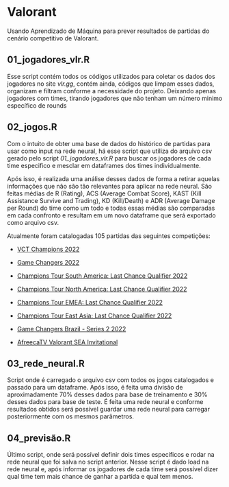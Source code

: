 # Valorant
 Usando Aprendizado de Máquina para prever resultados de partidas do cenário competitivo de Valorant.

## 01_jogadores_vlr.R
Esse script contém todos os códigos utilizados para coletar os dados dos jogadores no site *vlr.gg*, contém ainda, códigos que limpam esses dados, organizam e filtram conforme a necessidade do projeto. Deixando apenas jogadores com times, tirando jogadores que não tenham um número minimo específico de rounds 

## 02_jogos.R
Com o intuito de obter uma base de dados do histórico de partidas para usar como input na rede neural, há esse script que utiliza do arquivo csv gerado pelo script *01_jogadores_vlr.R* para buscar os jogadores de cada time especifico e mesclar em dataframes dos times individualmente. 

Após isso, é realizada uma análise desses dados de forma a retirar aquelas informações que não são tão relevantes para aplicar na rede neural. São feitas médias de R (Rating), ACS (Average Combat Score), KAST (Kill Assistance Survive and Trading), KD (Kill/Death) e ADR (Average Damage per Round) do time como um todo e todas essas médias são comparadas em cada confronto e resultam em um novo dataframe que será exportado como arquivo csv.

Atualmente foram catalogadas 105 partidas das seguintes competições:


* [VCT Champions 2022](https://www.vlr.gg/event/1015/valorant-champions-2022) 

* [Game Changers 2022](https://www.vlr.gg/event/1092/champions-tour-game-changers-championship-berlin)

* [Champions Tour South America: Last Chance Qualifier 2022](https://www.vlr.gg/event/1111/champions-tour-south-america-last-chance-qualifier)

* [Champions Tour North America: Last Chance Qualifier 2022](https://www.vlr.gg/event/1130/champions-tour-north-america-last-chance-qualifier)

* [Champions Tour EMEA: Last Chance Qualifier 2022](https://www.vlr.gg/event/1117/champions-tour-emea-last-chance-qualifier)

* [Champions Tour East Asia: Last Chance Qualifier 2022](https://www.vlr.gg/event/1083/champions-tour-east-asia-last-chance-qualifier)

* [Game Changers Brazil - Series 2 2022](https://www.vlr.gg/event/1162/game-changers-brazil-series-2)

* [AfreecaTV Valorant SEA Invitational](https://www.vlr.gg/event/1330/afreecatv-valorant-sea-invitational)

## 03_rede_neural.R
Script onde é carregado o arquivo csv com todos os jogos catalogados e passado para um dataframe. Após isso, é feita uma divisão de aproximadamente 70% desses dados para base de treinamento e 30% desses dados para base de teste. É feita uma rede neural e conforme resultados obtidos será possível guardar uma rede neural para carregar posteriormente com os mesmos parâmetros.

## 04_previsão.R
Último script, onde será possível definir dois times especificos e rodar na rede neural que foi salva no script anterior. Nesse script é dado load na rede neural e, após informar os jogadores de cada time será possível dizer qual time tem mais chance de ganhar a partida e qual tem menos.